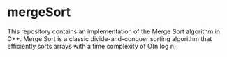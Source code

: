 # mergeSort
This repository contains an implementation of the Merge Sort algorithm in C++. Merge Sort is a classic divide-and-conquer sorting algorithm that efficiently sorts arrays with a time complexity of O(n log n). 
